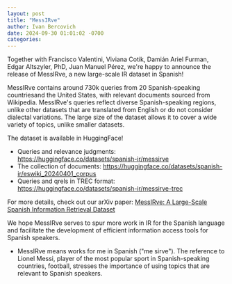 ```yaml
---
layout: post
title: "MessIRve"
author: Ivan Bercovich
date: 2024-09-30 01:01:02 -0700
categories:
---
```


Together with Francisco Valentini, Viviana Cotik, Damián Ariel Furman, Edgar Altszyler, PhD, Juan Manuel Pérez, we're happy to announce the release of MessIRve, a new large-scale IR dataset in Spanish!

MessIRve contains around 730k queries from 20 Spanish-speaking countriesand the United States, with relevant documents sourced from Wikipedia. MessIRve's queries reflect diverse Spanish-speaking regions, unlike other datasets that are translated from English or do not consider dialectal variations. The large size of the dataset allows it to cover a wide variety of topics, unlike smaller datasets.

The dataset is available in HuggingFace!

- Queries and relevance judgments: https://huggingface.co/datasets/spanish-ir/messirve
- The collection of documents: https://huggingface.co/datasets/spanish-ir/eswiki_20240401_corpus
- Queries and qrels in TREC format: https://huggingface.co/datasets/spanish-ir/messirve-trec

For more details, check out our arXiv paper: [MessIRve: A Large-Scale Spanish Information Retrieval Dataset](https://arxiv.org/abs/2409.05994)

We hope MessIRve serves to spur more work in IR for the Spanish language and facilitate the development of efficient information access tools for Spanish speakers.

- MessIRve means works for me in Spanish ("me sirve"). The reference to Lionel Messi, player of the most popular sport in Spanish-speaking countries, football, stresses the importance of using topics that are relevant to Spanish speakers.
